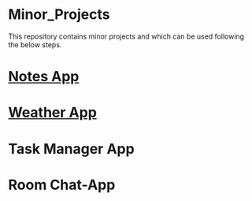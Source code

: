 # Minor_Projects
This repository contains minor projects and which can be used following the below steps.

# [Notes App](5_Notes_APP/README.md)


# [Weather App](Weather_APP_NodeJS/README.md)


# Task Manager App


# Room Chat-App

